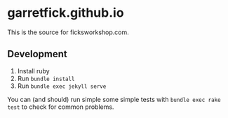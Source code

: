 # garretfick.github.io

This is the source for ficksworkshop.com.

## Development

1. Install ruby
1. Run `bundle install`
1. Run `bundle exec jekyll serve`

You can (and should) run simple some simple tests with `bundle exec rake test`
to check for common problems.